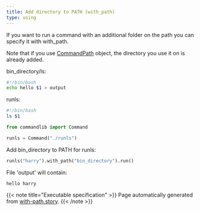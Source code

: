 ```yaml
---
title: Add directory to PATH (with_path)
type: using
---
```



If you want to run a command with an additional folder on
the path you can specify it with with_path.

Note that if you use [CommandPath](../command-path) object,
the directory you use it on is already added.



bin_directory/ls:
```bash
#!/bin/bash
echo hello $1 > output

```
runls:
```bash
#!/bin/bash
ls $1

```


```python
from commandlib import Command

runls = Command("./runls")

```




Add bin_directory to PATH for runls:




```python
runls("harry").with_path("bin_directory").run()
```






File 'output' will contain:
```
hello harry
```







{{< note title="Executable specification" >}}
Page automatically generated from <a href="https://github.com/crdoconnor/commandlib/blob/master/hitch/with-path.story">with-path.story</a>.
{{< /note >}}
